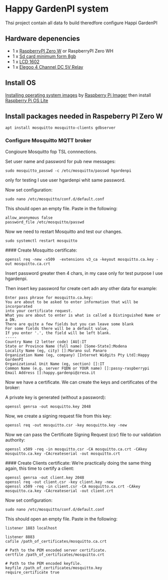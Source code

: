 # Happy GardenPI system
Thsi project contain all data fo build theredfore configure Happi GardenPI

## Hardware depenencies
* 1 x [RaspberryPI Zero W](https://www.raspberrypi.org/products/raspberry-pi-zero-w/) or RaspberryPI Zero WH
* 1 x [Sd card minimum form 8gb ](https://www.raspberrypi.org/documentation/installation/sd-cards.md)
* 1 x [LCD 1602](https://www.amazon.it/HiLetgo-HD44780-Character-Blacklight-Raspberry/dp/B079KF812H/ref=pd_sbs_25/262-6602057-3019947?pd_rd_w=YUofM&pf_rd_p=73021335-3337-4067-9dba-3816378c8630&pf_rd_r=B5E88M3TWGAAJS70EH8R&pd_rd_r=83fe42d7-d6e8-43d2-bdb2-6a6d27cec734&pd_rd_wg=zZQsb&pd_rd_i=B079KF812H&psc=1)
* 1 x [Elegoo 4 Channel DC 5V Relay](https://www.amazon.it/gp/product/B06XRJ6XBJ)

## Install OS
[Installing operating system images](https://www.raspberrypi.org/documentation/installation/installing-images) by [Raspberry Pi Imager](https://www.raspberrypi.org/software/) then install [Raspberry Pi OS Lite](https://www.raspberrypi.org/software/operating-systems/#raspberry-pi-os-32-bit)

## Install packages needed in Raspeberry PI Zero W
```
apt install mosquitto mosquitto-clients gdbserver 
```

### Configure Mosquitto MQTT broker
Congioure Mosquitto fop TSL connnections.  

Set user name and password for pub new messages:
```
sudo mosquitto_passwd -c /etc/mosquitto/passwd hgardenpi
```
only for testing I use user hgardenpi whit same password. 

Now set configuration:
```
sudo nano /etc/mosquitto/conf.d/default.conf
```
This should open an empty file. Paste in the following:
```
allow_anonymous false
password_file /etc/mosquitto/passwd
```
Now we need to restart Mosquitto and test our changes.
```
sudo systemctl restart mosquitto
```

#### Create Mosquitto certificate:
```
openssl req -new -x509  -extensions v3_ca -keyout mosquitto.ca.key -out mosquitto.ca.crt
```
Insert password greater then 4 chars, in my case only for test purpose I use hgardenpi. 

Then insert key password for create cert adn any other data for example:
```
Enter pass phrase for mosquitto.ca.key:
You are about to be asked to enter information that will be incorporated
into your certificate request.
What you are about to enter is what is called a Distinguished Name or a DN.
There are quite a few fields but you can leave some blank
For some fields there will be a default value,
If you enter '.', the field will be left blank.
-----
Country Name (2 letter code) [AU]:IT 
State or Province Name (full name) [Some-State]:Modena
Locality Name (eg, city) []:Marano sul Panaro
Organization Name (eg, company) [Internet Widgits Pty Ltd]:Happy GardenPI
Organizational Unit Name (eg, section) []:IT
Common Name (e.g. server FQDN or YOUR name) []:passy-raspberrypi
Email Address []:happy.gardenpi@zresa.it    
```
Now we have a certificate. We can create the keys and certificates of the broker:

A private key is generated (without a password):
```
openssl genrsa -out mosquitto.key 2048
```
Now, we create a signing request file from this key:
```
openssl req -out mosquitto.csr -key mosquitto.key -new
```
Now we can pass the Certificate Signing Request (csr) file to our validation authority:
```
openssl x509 -req -in mosquitto.csr -CA mosquitto.ca.crt -CAkey mosquitto.ca.key -CAcreateserial -out mosquitto.crt 
```

#### Create Clients certificate:
We’re practically doing the same thing again, this time to certify a client:
```
openssl genrsa -out client.key 2048
openssl req -out client.csr -key client.key -new
openssl x509 -req -in client.csr -CA mosquitto.ca.crt -CAkey mosquitto.ca.key -CAcreateserial -out client.crt 
```
Now set configuration:
```
sudo nano /etc/mosquitto/conf.d/default.conf
```
This should open an empty file. Paste in the following:
```
listener 1883 localhost

listener 8883
cafile /path_of_certificates/mosquitto.ca.crt

# Path to the PEM encoded server certificate.
certfile /path_of_certificates/mosquitto.crt

# Path to the PEM encoded keyfile.
keyfile /path_of_certificates/mosquitto.key
require_certificate true
```


